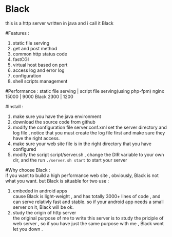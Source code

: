 Black
==============

this is a http server written in java
and i call it Black

#Features : 
1. static file serving
2. get and post method
3. common http status code
4. fastCGI
5. virtual host based on port
6. access log and error log
7. configuration
8. shell scripts management

#Performance : 
              static file serving |  script file serving(using php-fpm)
       nginx         15000        |          9000
       Black         2300         |          1200

#Install : 
1. make sure you have the java environment 
2. download the source code from github
3. modify the configuration file server.conf.xml
   set the server directory and log file , notice that you
   must create the log file first and make sure they have 
   the right access. 
4. make sure your web site file is in the right directory
   that you have configured
5. modify the script script/server.sh , change the DIR 
   variable to your own dir, and the run 
   <code>./server.sh start</code>
   to start your server


#Why choose Black : 
<br> if you want to build a high performance web site , obviously,
  Black is not what you want. but Black is situable for two use :

1. embeded in android apps
<br>  cause Black is light-weight , and has totally 3000+ lines of 
   code , and can serve relativly fast and stable. so if your 
   android app needs a small server on it, Black will be ok.
2. study the origin of http server
<br>  the original purpose of me to write this server is to study 
   the priciple of web server , so if you have just the same 
   purpose with me , Black wont let you down .
   


